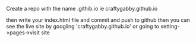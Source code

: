 
Create a repo with the name     <your github username>.githib.io
ie                              craftygabby.github.io

then write your index.html file and commit and push to github
then you can see the live site by googling 'craftygabby.github.io'
or going to setting->pages->visit site